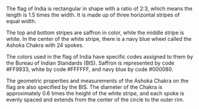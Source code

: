 The flag of India is rectangular in shape with a ratio of 2:3, which means the length is 1.5 times the width. It is made up of three horizontal stripes of equal width.

The top and bottom stripes are saffron in color, while the middle stripe is white. In the center of the white stripe, there is a navy blue wheel called the Ashoka Chakra with 24 spokes.

The colors used in the flag of India have specific codes assigned to them by the Bureau of Indian Standards (BIS). Saffron is represented by code #FF9933, white by code #FFFFFF, and navy blue by code #000080.

The geometric properties and measurements of the Ashoka Chakra on the flag are also specified by the BIS. The diameter of the Chakra is approximately 0.6 times the height of the white stripe, and each spoke is evenly spaced and extends from the center of the circle to the outer rim.